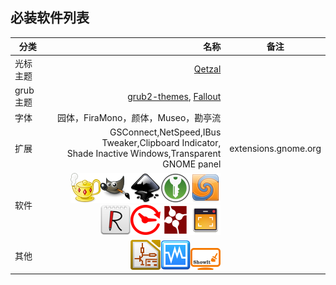 ## 必装软件列表

|分类|名称|备注
|--|--:|--|
| 光标主题 |[Qetzal](https://www.gnome-look.org/p/999938/) ||
| grub主题 | [grub2-themes](https://github.com/vinceliuice/grub2-themes.git), [Fallout](https://www.gnome-look.org/p/1230882/) ||
|字体|园体，FiraMono，颜体，Museo，勘亭流||
|扩展|GSConnect,NetSpeed,IBus Tweaker,Clipboard Indicator,<br>Shade Inactive Windows,Transparent GNOME panel|extensions.gnome.org|
|软件|![geany](%E5%BF%85%E8%A3%85%E8%BD%AF%E4%BB%B6%E5%88%97%E8%A1%A8_md_files/geany_20201028225831.png?v=1&type=image&token=V1:xiy6XEpuPXDoLZB89okpxcbXJlZGkuDjSumlT_ud-C8)![gimp](%E5%BF%85%E8%A3%85%E8%BD%AF%E4%BB%B6%E5%88%97%E8%A1%A8_md_files/gimp_20201028225855.png?v=1&type=image&token=V1:I-yeQG_YCKQMzX4cnXx-XJzq8FCRCJMQxKW-mXBlTYA)![inkscape](%E5%BF%85%E8%A3%85%E8%BD%AF%E4%BB%B6%E5%88%97%E8%A1%A8_md_files/inkscape_20201028225906.png?v=1&type=image&token=V1:4iiMCmRoLKH9FnltkptJY_nyHh7_fOa3XGG6-H1PCnM)![keepassxc](%E5%BF%85%E8%A3%85%E8%BD%AF%E4%BB%B6%E5%88%97%E8%A1%A8_md_files/keepassxc_20201028225917.png?v=1&type=image&token=V1:IeBsJ9ZefkveNgef1zB5A7nZpZ_k_hJy46X1Uxip5RU)![meld](%E5%BF%85%E8%A3%85%E8%BD%AF%E4%BB%B6%E5%88%97%E8%A1%A8_md_files/org.gnome.meld_20201028225947.png?v=1&type=image&token=V1:J-aS4kia-9dMzpvzPwWCAlSoWiI2EPioyZLKaHhLSZw)![retext](%E5%BF%85%E8%A3%85%E8%BD%AF%E4%BB%B6%E5%88%97%E8%A1%A8_md_files/retext_20201028230006.png?v=1&type=image&token=V1:263NIJ6GeeImI0hmBqkoOqf6G403sdtjb0Y2wKe-mzk)![at-gui](%E5%BF%85%E8%A3%85%E8%BD%AF%E4%BB%B6%E5%88%97%E8%A1%A8_md_files/at_20201028231229.png?v=1&type=image&token=V1:UAzsRmX2nSSMTcDFQNyP7kJmPiudXNW5Zekfk9ZkQ60)![rygel](%E5%BF%85%E8%A3%85%E8%BD%AF%E4%BB%B6%E5%88%97%E8%A1%A8_md_files/rygel_20201028230018.png?v=1&type=image&token=V1:v86f8FGK9vaaWD7kMIFantnT2P8IVUNEKlafqi0kAFw)![peek](%E5%BF%85%E8%A3%85%E8%BD%AF%E4%BB%B6%E5%88%97%E8%A1%A8_md_files/peek_com.uploadedlobster.peek_20201028230205.png?v=1&type=image&token=V1:dWHcm0yLnbRQDbsj9g6IzAw9T4u40Dx2TNAz0If7i7M)||
|其他|![kicad](%E5%BF%85%E8%A3%85%E8%BD%AF%E4%BB%B6%E5%88%97%E8%A1%A8_md_files/kicad_20201028231012.png?v=1&type=image&token=V1:cSFOnTcCWekWXJG_1i611ZFrGwovohFHqyzT8DuWDyI)![virtualbox](%E5%BF%85%E8%A3%85%E8%BD%AF%E4%BB%B6%E5%88%97%E8%A1%A8_md_files/virtualbox_20201028230946.png?v=1&type=image&token=V1:G0u_HQ0FErUN-DzEYzF0U3jl85lsXR7lfClNUeoC6AQ)![showit](%E5%BF%85%E8%A3%85%E8%BD%AF%E4%BB%B6%E5%88%97%E8%A1%A8_md_files/showit_20201028231304.png?v=1&type=image&token=V1:6AI-_TUSlmdRP0JVTro0vAus6kdOzy6Sknt_KvHdN1Y)||



